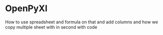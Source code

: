 # OpenPyXl
How to use spreadsheet and formula on that and add columns and how we copy multiple sheet with in second with code
